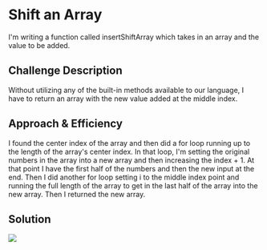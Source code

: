 # Shift an Array
I'm writing a function called insertShiftArray which takes in an array and the value to be added. 

## Challenge Description
Without utilizing any of the built-in methods available to our language, I have to return an array with the new value added at the middle index.

## Approach & Efficiency
I found the center index of the array and then did a for loop running up to the length of the array's center index. In that loop, I'm setting the original numbers in the array into a new array and then increasing the index + 1. At that point I have the first half of the numbers and then the new input at the end. Then I did another for loop setting i to the middle index point and running the full length of the array to get in the last half of the array into the new array. Then I returned the new array.

## Solution
![](array-shift.jpeg)